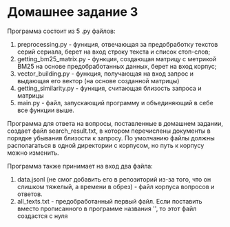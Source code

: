 # Домашнее задание 3
Программа состоит из 5 .py файлов:

1. preprocessing.py - функция, отвечающая за предобработку текстов серий сериала, берет на вход строку текста и список стоп-слов;
2. getting_bm25_matrix.py - функция, создающая матрицу с метрикой BM25 на основе предобработанных данных, берет на вход корпус;
3. vector_building.py - функция, получающая на вход запрос и выдающая его вектор (на основе созданной матрицы)
4. getting_similarity.py - функция, считающая близость запроса и матрицы
5. main.py - файл, запускающий программу и объединяющий в себе все функции выше.

Программа для ответа на вопросы, поставленные в домашнем задании, создает файл search_result.txt, в котором перечислены документы в порядке убывания близости к запросу. По умолчанию файлы должны располагаться в одной директории с корпусом, но путь к корпусу можно изменить.

Программа также принимает на вход два файла:
1. data.jsonl (не смог добавить его в репозиторий из-за того, что он слишком тяжелый, а времени в обрез) - файл корпуса вопросов и ответов.
2. all_texts.txt - предобработанный первый файл. Если поставить вместо прописанного в программе названия '', то этот файл создастся с нуля 
